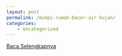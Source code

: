 ```yaml
---
layout: post
permalink: /mimpi-rumah-bocor-air-hujan/
categories:
    - Uncategorized
---
```


[Baca Selengkapnya](/01)